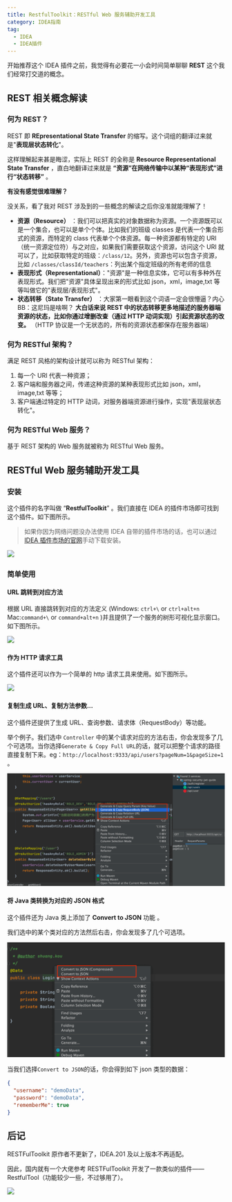```yaml
---
title: RestfulToolkit：RESTful Web 服务辅助开发工具
category: IDEA指南
tag:
  - IDEA
  - IDEA插件
---
```



开始推荐这个 IDEA 插件之前，我觉得有必要花一小会时间简单聊聊 **REST** 这个我们经常打交道的概念。

## REST 相关概念解读

### 何为 REST？

REST 即 **REpresentational State Transfer** 的缩写。这个词组的翻译过来就是"**表现层状态转化**"。

这样理解起来甚是晦涩，实际上 REST 的全称是 **Resource Representational State Transfer** ，直白地翻译过来就是 **“资源”在网络传输中以某种“表现形式”进行“状态转移”** 。

**有没有感觉很难理解？**

没关系，看了我对 REST 涉及到的一些概念的解读之后你没准就能理解了！

- **资源（Resource）** ：我们可以把真实的对象数据称为资源。一个资源既可以是一个集合，也可以是单个个体。比如我们的班级 classes 是代表一个集合形式的资源，而特定的 class 代表单个个体资源。每一种资源都有特定的 URI（统一资源定位符）与之对应，如果我们需要获取这个资源，访问这个 URI 就可以了，比如获取特定的班级：`/class/12`。另外，资源也可以包含子资源，比如 `/classes/classId/teachers`：列出某个指定班级的所有老师的信息
- **表现形式（Representational）**："资源"是一种信息实体，它可以有多种外在表现形式。我们把"资源"具体呈现出来的形式比如 json，xml，image,txt 等等叫做它的"表现层/表现形式"。
- **状态转移（State Transfer）** ：大家第一眼看到这个词语一定会很懵逼？内心 BB：这尼玛是啥啊？ **大白话来说 REST 中的状态转移更多地描述的服务器端资源的状态，比如你通过增删改查（通过 HTTP 动词实现）引起资源状态的改变。** （HTTP 协议是一个无状态的，所有的资源状态都保存在服务器端）

### 何为 RESTful 架构？

满足 REST 风格的架构设计就可以称为 RESTful 架构：

1. 每一个 URI 代表一种资源；
2. 客户端和服务器之间，传递这种资源的某种表现形式比如 json，xml，image,txt 等等；
3. 客户端通过特定的 HTTP 动词，对服务器端资源进行操作，实现"表现层状态转化"。

### 何为 RESTful Web 服务？

基于 REST 架构的 Web 服务就被称为 RESTful Web 服务。

## RESTful Web 服务辅助开发工具

### 安装

这个插件的名字叫做 “**RestfulToolkit**” 。我们直接在 IDEA 的插件市场即可找到这个插件。如下图所示。

> 如果你因为网络问题没办法使用 IDEA 自带的插件市场的话，也可以通过[IDEA 插件市场的官网](https://plugins.jetbrains.com/idea)手动下载安装。

![](https://p3-juejin.byteimg.com/tos-cn-i-k3u1fbpfcp/41a9bfa18920403ba4db83e324f8621e~tplv-k3u1fbpfcp-zoom-1.image)

### 简单使用

#### URL 跳转到对应方法

根据 URL 直接跳转到对应的方法定义 (Windows: `ctrl+\` or `ctrl+alt+n` Mac:`command+\` or `command+alt+n` )并且提供了一个服务的树形可视化显示窗口。 如下图所示。

![](https://p3-juejin.byteimg.com/tos-cn-i-k3u1fbpfcp/c26ea05ad472488fbf9eb21627964bee~tplv-k3u1fbpfcp-zoom-1.image)

#### 作为 HTTP 请求工具

这个插件还可以作为一个简单的 http 请求工具来使用。如下图所示。

![](https://guide-blog-images.oss-cn-shenzhen.aliyuncs.com/javaguide/RestfulToolkit2.png)

#### 复制生成 URL、复制方法参数...

这个插件还提供了生成 URL、查询参数、请求体（RequestBody）等功能。

举个例子。我们选中 `Controller` 中的某个请求对应的方法右击，你会发现多了几个可选项。当你选择`Generate & Copy Full URL`的话，就可以把整个请求的路径直接复制下来。eg：`http://localhost:9333/api/users?pageNum=1&pageSize=1` 。

![](./pictures/RestfulToolkit3.png)

#### 将 Java 类转换为对应的 JSON 格式

这个插件还为 Java 类上添加了 **Convert to JSON** 功能 。

我们选中的某个类对应的方法然后右击，你会发现多了几个可选项。

![](./pictures/RestfulToolkit4.png)

当我们选择`Convert to JSON`的话，你会得到如下 json 类型的数据：

```json
{
  "username": "demoData",
  "password": "demoData",
  "rememberMe": true
}
```

## 后记

RESTFulToolkit 原作者不更新了，IDEA.201 及以上版本不再适配。

因此，国内就有一个大佬参考 RESTFulToolkit 开发了一款类似的插件——RestfulTool（功能较少一些，不过够用了）。

![](https://guide-blog-images.oss-cn-shenzhen.aliyuncs.com/javaguide/image-20210830112030237.png)
